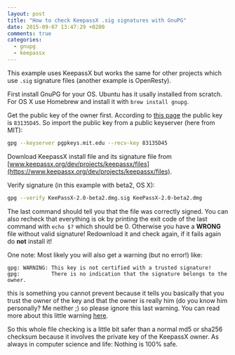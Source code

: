 ```yaml
---
layout: post
title: "How to check KeepassX .sig signatures with GnuPG"
date: 2015-09-07 13:47:29 +0200
comments: true
categories:
  - gnupg
  - keepassx
---
```


This example uses KeepassX but works the same for other projects which use `.sig` signature files (another example is OpenResty).

First install GnuPG for your OS. Ubuntu has it usally installed from scratch. For OS X use Homebrew and install it with `brew install gnupg`.
<!-- more -->
Get the public key of the owner first. According to [this page](https://www.keepassx.org/news/) the public key is `83135D45`. So import the public key from a public keyserver (here from MIT):

```bash
gpg --keyserver pgpkeys.mit.edu --recv-key 83135D45
```

Download KeepassX install file and its signature file from [www.keepassx.org/dev/projects/keepassx/files](https://www.keepassx.org/dev/projects/keepassx/files).

Verify signature (in this example with beta2, OS X):

```bash
gpg --verify KeePassX-2.0-beta2.dmg.sig KeePassX-2.0-beta2.dmg
```

The last command should tell you that the file was correctly signed. You can also recheck that everything is ok by printing the exit code of the last command with `echo $?` which should be 0. Otherwise you have a **WRONG** file without valid signature! Redownload it and check again, if it fails again do **not** install it!

One note: Most likely you will also get a warning (but no error!) like:

```
gpg: WARNING: This key is not certified with a trusted signature!
gpg:          There is no indication that the signature belongs to the owner.
```

this is something you cannot prevent because it tells you basically that you trust the owner of the key and that the owner is really him (do you know him personally? Me neither ;) so please ignore this last warning. You can read more about this little warning [here](http://security.stackexchange.com/questions/6841/ways-to-sign-gpg-public-key-so-it-is-trusted).

So this whole file checking is a little bit safer than a normal md5 or sha256 checksum because it involves the private key of the KeepassX owner. As always in computer science and life: Nothing is 100% safe.